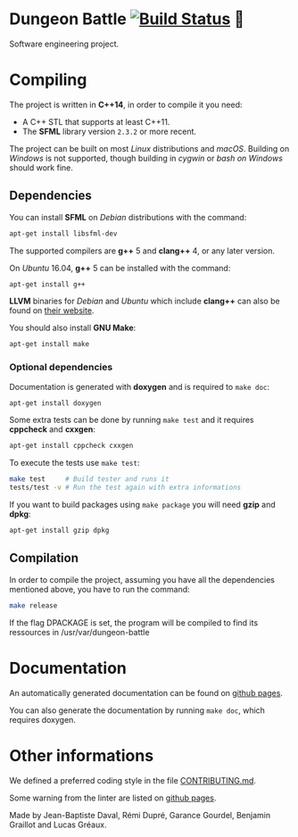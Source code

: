 Dungeon Battle
[![Build Status](https://travis-ci.org/remi-dupre/dungeon-battle.svg?branch=master)](https://travis-ci.org/remi-dupre/dungeon-battle) 🦄
==============

Software engineering project.

# Compiling

The project is written in **C++14**, in order to compile it you need:

- A C++ STL that supports at least C++11.
- The **SFML** library version `2.3.2` or more recent.

The project can be built on most *Linux* distributions and *macOS*. Building on *Windows* is not supported, though building in *cygwin* or *bash on Windows* should work fine.

## Dependencies

You can install **SFML** on *Debian* distributions with the command:

```bash
apt-get install libsfml-dev
```

The supported compilers are **g++** 5 and **clang++** 4, or any later version.

On *Ubuntu* 16.04, **g++** 5 can be installed with the command:

```bash
apt-get install g++
```

**LLVM** binaries for *Debian* and *Ubuntu* which include **clang++** can also be found on [their website](http://releases.llvm.org/download.html).

You should also install **GNU Make**:

```bash
apt-get install make
```

### Optional dependencies
Documentation is generated with **doxygen** and is required to `make doc`:
```bash
apt-get install doxygen
```

Some extra tests can be done by running `make test` and it requires **cppcheck** and **cxxgen**:
```bash
apt-get install cppcheck cxxgen
```

To execute the tests use `make test`:
```bash
make test     # Build tester and runs it
tests/test -v # Run the test again with extra informations
```

If you want to build packages using `make package` you will need **gzip** and **dpkg**:
```bash
apt-get install gzip dpkg
```

## Compilation

In order to compile the project, assuming you have all the dependencies mentioned above, you have to run the command:

```bash
make release
```

If the flag DPACKAGE is set, the program will be compiled to find its ressources in /usr/var/dungeon-battle

# Documentation

An automatically generated documentation can be found on [github pages](https://remi-dupre.github.io/dungeon-battle/index.html).

You can also generate the documentation by running `make doc`, which requires doxygen.

# Other informations

We defined a preferred coding style in the file [CONTRIBUTING.md](https://github.com/remi-dupre/dungeon-battle/blob/master/CONTRIBUTING.md).

Some warning from the linter are listed on [github pages](https://remi-dupre.github.io/dungeon-battle/check/index.html).


Made by Jean-Baptiste Daval, Rémi Dupré, Garance Gourdel, Benjamin Graillot and Lucas Gréaux.
